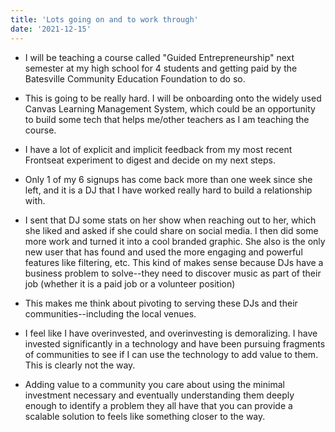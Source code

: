 ```yaml
---
title: 'Lots going on and to work through'
date: '2021-12-15'
---
```


* I will be teaching a course called "Guided Entrepreneurship" next semester at my high school for 4 students and getting paid by the Batesville Community Education Foundation to do so. 

* This is going to be really hard. I will be onboarding onto the widely used Canvas Learning Management System, which could be an opportunity to build some tech that helps me/other teachers as I am teaching the course. 

* I have a lot of explicit and implicit feedback from my most recent Frontseat experiment to digest and decide on my next steps. 

* Only 1 of my 6 signups has come back more than one week since she left, and it is a DJ that I have worked really hard to build a relationship with. 

* I sent that DJ some stats on her show when reaching out to her, which she liked and asked if she could share on social media. I then did some more work and turned it into a cool branded graphic. She also is the only new user that has found and used the more engaging and powerful features like filtering, etc. This kind of makes sense because DJs have a business problem to solve--they need to discover music as part of their job (whether it is a paid job or a volunteer position)

* This makes me think about pivoting to serving these DJs and their communities--including the local venues. 

* I feel like I have overinvested, and overinvesting is demoralizing. I have invested significantly in a technology and have been pursuing fragments of communities to see if I can use the technology to add value to them. This is clearly not the way.

* Adding value to a community you care about using the minimal investment necessary and eventually understanding them deeply enough to identify a problem they all have that you can provide a scalable solution to feels like something closer to the way.
